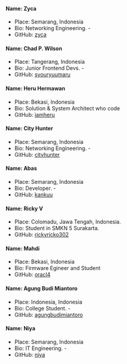 #### Name: Zyca
 - Place: Semarang, Indonesia
 - Bio: Networking Engineering. - 
 - GitHub: [zyca](https://github.com/zycamichaela)

#### Name: Chad P. Wilson
 - Place: Tangerang, Indonesia
 - Bio: Junior Frontend Devs. - 
 - GitHub: [syouryuumaru](https://github.com/syouryuumaru)

 #### Name: Heru Hermawan
 - Place: Bekasi, Indonesia
 - Bio: Solution & System Architect who code
 - GitHub: [iamheru](https://github.com/iamheru)

#### Name: City Hunter
 - Place: Semarang, Indonesia
 - Bio: Networking Engineering. - 
 - GitHub: [cityhunter](https://github.com/cityhunterzinu)
 
 #### Name: Abas
 - Place: Semarang, Indonesia
 - Bio: Developer. -
 - GitHub: [kankuu](https://github.com/kankuu)

#### Name: Ricky V
- Place: Colomadu, Jawa Tengah, Indonesia.
- Bio: Student in SMKN 5 Surakarta.
- GitHub: [rickyricko302](https://github.com/rickyricko302)

#### Name: Mahdi
 - Place: Bekasi, Indonesia
 - Bio: Firmware Egineer and Student
 - GitHub: [oracl4](https://github.com/oracl4/)

#### Name: Agung Budi Miantoro
 - Place: Indonesia, Indonesia
 - Bio: College Student. -
 - GitHub: [agungbudimiantoro](https://github.com/agungbudimiantoro)

 #### Name: Niya
 - Place: Semarang, Indonesia
 - Bio: IT Engineering. -
 - GitHub: [niya](https://github.com/alhambraniya)

